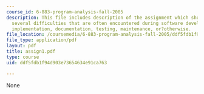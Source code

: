 ```yaml
---
course_id: 6-883-program-analysis-fall-2005
description: This file includes description of the assignment which should include
  several difficulties that are often encountered during software development - design,
  implementation, documentation, testing, maintenance, or?otherwise.
file_location: /coursemedia/6-883-program-analysis-fall-2005/ddf5fdb1f94d903e73654634e91ca763_assign1.pdf
file_type: application/pdf
layout: pdf
title: assign1.pdf
type: course
uid: ddf5fdb1f94d903e73654634e91ca763

---
```

None